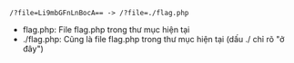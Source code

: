 `/?file=Li9mbGFnLnBocA== -> /?file=./flag.php`


- flag.php:	File flag.php trong thư mục hiện tại
- ./flag.php:	Cũng là file flag.php trong thư mục hiện tại (dấu ./ chỉ rõ "ở đây")